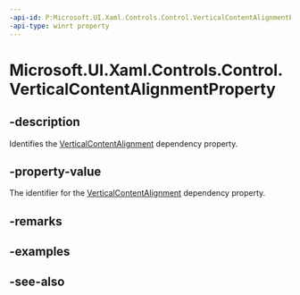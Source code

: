 ```yaml
---
-api-id: P:Microsoft.UI.Xaml.Controls.Control.VerticalContentAlignmentProperty
-api-type: winrt property
---
```


<!-- Property syntax
public Windows.UI.Xaml.DependencyProperty VerticalContentAlignmentProperty { get; }
-->

# Microsoft.UI.Xaml.Controls.Control.VerticalContentAlignmentProperty

## -description
Identifies the [VerticalContentAlignment](control_verticalcontentalignment.md) dependency property.

## -property-value
The identifier for the [VerticalContentAlignment](control_verticalcontentalignment.md) dependency property.

## -remarks

## -examples

## -see-also
